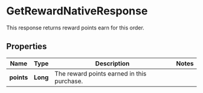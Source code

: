 

# GetRewardNativeResponse

This response returns reward points earn for this order. 

## Properties

| Name | Type | Description | Notes |
|------------ | ------------- | ------------- | -------------|
|**points** | **Long** | The reward points earned in this purchase. |  |



